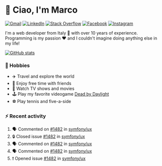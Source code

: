 # 👋 Ciao, I'm Marco

[![Gmail](https://img.shields.io/badge/Gmail-%23BB001B?style=flat-square&logo=gmail&logoColor=white)](mailto:gremo1982@gmail.com)
[![LinkedIn](https://img.shields.io/badge/LinkedIn-%230e76a8?style=flat-square&logo=linkedin)](https://www.linkedin.com/in/marco-polichetti)
[![Stack Overflow](https://img.shields.io/stackexchange/stackoverflow/r/220180?style=flat&logo=stackoverflow&label=Stack%20Overflow&color=%23F47F24)](https://stackoverflow.com/users/220180)
[![Facebook](https://img.shields.io/badge/-Facebook-%234267B2?style=flat-square&logo=facebook&logoColor=white)](https://www.facebook.com/marco.poliketti)
[![Instagram](https://img.shields.io/badge/-Instagram-%23C13584?style=flat-square&logo=instagram&logoColor=white)](https://www.instagram.com/marco.gremo)

I'm a web developer from Italy 🍕 with over 10 years of experience. Programming is my passion ❤️ and I couldn't imagine doing anything else in my life!

[![GitHub stats](https://github-readme-stats.vercel.app/api?username=gremo&show_icons=true&rank_icon=github&theme=transparent)](https://github.com/anuraghazra/github-readme-stats)

### 📅 Hobbies

- ✈️ Travel and explore the world
- 🍻 Enjoy free time with friends
- 🎥 Watch TV shows and movies
- 🕹️ Play my favorite videogame [Dead by Daylight](https://deadbydaylight.com)
- ⚽ Play tennis and five-a-side

### ⚡ Recent activity

<!--START_SECTION:activity-->
1. 🗣 Commented on [#1482](https://github.com/symfony/ux/issues/1482#issuecomment-1935654548) in [symfony/ux](https://github.com/symfony/ux)
2. 🔒 Closed issue [#1482](https://github.com/symfony/ux/issues/1482) in [symfony/ux](https://github.com/symfony/ux)
3. 🗣 Commented on [#1482](https://github.com/symfony/ux/issues/1482#issuecomment-1935651079) in [symfony/ux](https://github.com/symfony/ux)
4. 🗣 Commented on [#1482](https://github.com/symfony/ux/issues/1482#issuecomment-1935628951) in [symfony/ux](https://github.com/symfony/ux)
5. ❗ Opened issue [#1482](https://github.com/symfony/ux/issues/1482) in [symfony/ux](https://github.com/symfony/ux)
<!--END_SECTION:activity-->
